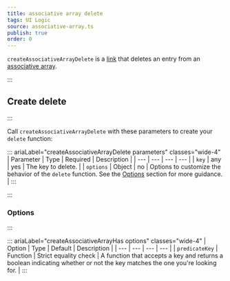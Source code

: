 ```yaml
---
title: associative array delete
tags: UI Logic
source: associative-array.ts
publish: true
order: 0
---
```


`createAssociativeArrayDelete` is a [link](/docs/logic/links-overview) that deletes an entry from an [associative array](/docs/logic/associative-array-overview).


:::
## Create delete
:::

Call `createAssociativeArrayDelete` with these parameters to create your `delete` function:

::: ariaLabel="createAssociativeArrayDelete parameters" classes="wide-4"
| Parameter | Type | Required | Description |
| --- | --- | --- | --- |
| `key` | any | yes | The key to delete. |
| `options` | Object | no | Options to customize the behavior of the `delete` function. See the [Options](#options) section for more guidance. |
:::


:::
### Options
:::

::: ariaLabel="createAssociativeArrayHas options" classes="wide-4"
| Option | Type | Default | Description |
| --- | --- | --- | --- |
| `predicateKey` | Function | Strict equality check | A function that accepts a key and returns a boolean indicating whether or not the key matches the one you're looking for. |
:::
